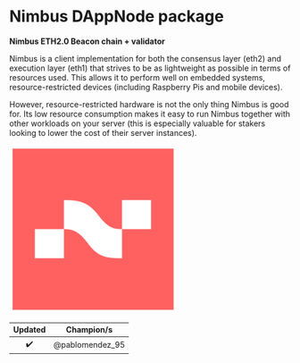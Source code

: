 # Nimbus DAppNode package

**Nimbus ETH2.0 Beacon chain + validator**

Nimbus is a client implementation for both the consensus layer (eth2) and execution layer (eth1) that strives to be as lightweight as possible in terms of resources used. This allows it to perform well on embedded systems, resource-restricted devices (including Raspberry Pis and mobile devices).

However, resource-restricted hardware is not the only thing Nimbus is good for. Its low resource consumption makes it easy to run Nimbus together with other workloads on your server (this is especially valuable for stakers looking to lower the cost of their server instances).

![avatar](nimbus-avatar.png)

|      Updated       |   Champion/s    |
| :----------------: | :-------------: |
| :heavy_check_mark: | @pablomendez_95 |

